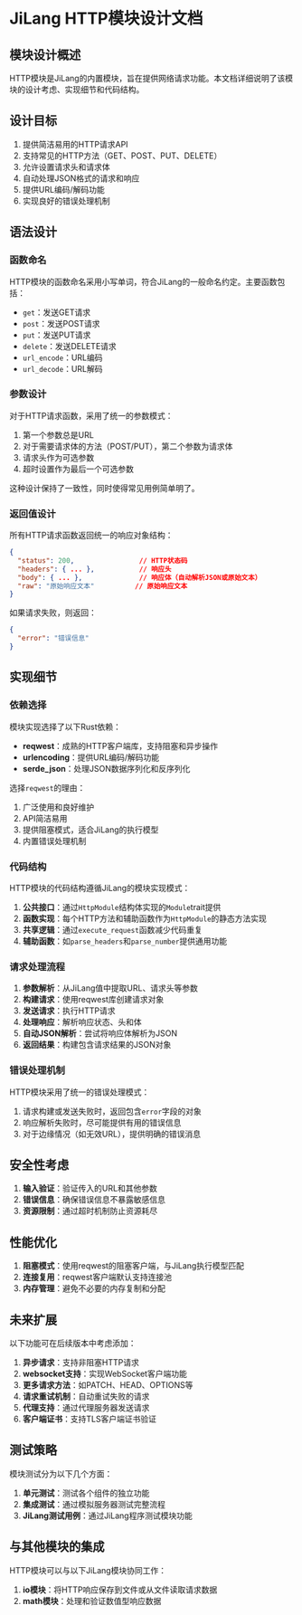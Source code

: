 # JiLang HTTP模块设计文档

## 模块设计概述

HTTP模块是JiLang的内置模块，旨在提供网络请求功能。本文档详细说明了该模块的设计考虑、实现细节和代码结构。

## 设计目标

1. 提供简洁易用的HTTP请求API
2. 支持常见的HTTP方法（GET、POST、PUT、DELETE）
3. 允许设置请求头和请求体
4. 自动处理JSON格式的请求和响应
5. 提供URL编码/解码功能
6. 实现良好的错误处理机制

## 语法设计

### 函数命名

HTTP模块的函数命名采用小写单词，符合JiLang的一般命名约定。主要函数包括：

- `get`：发送GET请求
- `post`：发送POST请求
- `put`：发送PUT请求
- `delete`：发送DELETE请求
- `url_encode`：URL编码
- `url_decode`：URL解码

### 参数设计

对于HTTP请求函数，采用了统一的参数模式：

1. 第一个参数总是URL
2. 对于需要请求体的方法（POST/PUT），第二个参数为请求体
3. 请求头作为可选参数
4. 超时设置作为最后一个可选参数

这种设计保持了一致性，同时使得常见用例简单明了。

### 返回值设计

所有HTTP请求函数返回统一的响应对象结构：

```json
{
  "status": 200,                // HTTP状态码
  "headers": { ... },           // 响应头
  "body": { ... },              // 响应体（自动解析JSON或原始文本）
  "raw": "原始响应文本"          // 原始响应文本
}
```

如果请求失败，则返回：

```json
{
  "error": "错误信息"
}
```

## 实现细节

### 依赖选择

模块实现选择了以下Rust依赖：

- **reqwest**：成熟的HTTP客户端库，支持阻塞和异步操作
- **urlencoding**：提供URL编码/解码功能
- **serde_json**：处理JSON数据序列化和反序列化

选择`reqwest`的理由：

1. 广泛使用和良好维护
2. API简洁易用
3. 提供阻塞模式，适合JiLang的执行模型
4. 内置错误处理机制

### 代码结构

HTTP模块的代码结构遵循JiLang的模块实现模式：

1. **公共接口**：通过`HttpModule`结构体实现的`Module`trait提供
2. **函数实现**：每个HTTP方法和辅助函数作为`HttpModule`的静态方法实现
3. **共享逻辑**：通过`execute_request`函数减少代码重复
4. **辅助函数**：如`parse_headers`和`parse_number`提供通用功能

### 请求处理流程

1. **参数解析**：从JiLang值中提取URL、请求头等参数
2. **构建请求**：使用reqwest库创建请求对象
3. **发送请求**：执行HTTP请求
4. **处理响应**：解析响应状态、头和体
5. **自动JSON解析**：尝试将响应体解析为JSON
6. **返回结果**：构建包含请求结果的JSON对象

### 错误处理机制

HTTP模块采用了统一的错误处理模式：

1. 请求构建或发送失败时，返回包含`error`字段的对象
2. 响应解析失败时，尽可能提供有用的错误信息
3. 对于边缘情况（如无效URL），提供明确的错误消息

## 安全性考虑

1. **输入验证**：验证传入的URL和其他参数
2. **错误信息**：确保错误信息不暴露敏感信息
3. **资源限制**：通过超时机制防止资源耗尽

## 性能优化

1. **阻塞模式**：使用reqwest的阻塞客户端，与JiLang执行模型匹配
2. **连接复用**：reqwest客户端默认支持连接池
3. **内存管理**：避免不必要的内存复制和分配

## 未来扩展

以下功能可在后续版本中考虑添加：

1. **异步请求**：支持非阻塞HTTP请求
2. **websocket支持**：实现WebSocket客户端功能
3. **更多请求方法**：如PATCH、HEAD、OPTIONS等
4. **请求重试机制**：自动重试失败的请求
5. **代理支持**：通过代理服务器发送请求
6. **客户端证书**：支持TLS客户端证书验证

## 测试策略

模块测试分为以下几个方面：

1. **单元测试**：测试各个组件的独立功能
2. **集成测试**：通过模拟服务器测试完整流程
3. **JiLang测试用例**：通过JiLang程序测试模块功能

## 与其他模块的集成

HTTP模块可以与以下JiLang模块协同工作：

1. **io模块**：将HTTP响应保存到文件或从文件读取请求数据
2. **math模块**：处理和验证数值型响应数据 